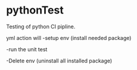 # pythonTest
Testing of python CI pipline. 

yml action will
-setup env (install needed package)

-run the unit test

-Delete env (uninstall all installed package) 
